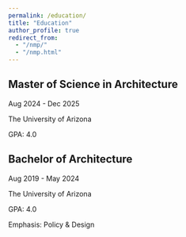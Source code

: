 ```yaml
---
permalink: /education/
title: "Education"
author_profile: true
redirect_from: 
  - "/nmp/"
  - "/nmp.html"
---
```


Master of Science in Architecture
---
Aug 2024 - Dec 2025

The University of Arizona

GPA: 4.0

Bachelor of Architecture
---
Aug 2019 - May 2024

The University of Arizona

GPA: 4.0

Emphasis: Policy & Design
